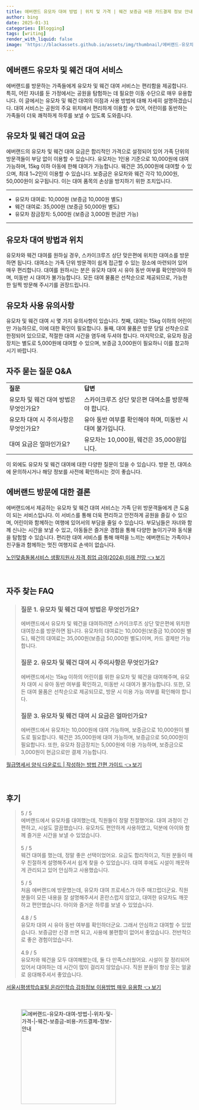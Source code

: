 ```yaml
---
title: 에버랜드 유모차 대여 방법 | 위치 및 가격 | 웨건 보증금 비용 카드결제 정보 안내
author: bing
date: 2025-01-31
categories: [Blogging]
tags: [writing]
render_with_liquid: false
image: 'https://blackassets.github.io/assets/img/thumbnail/에버랜드-유모차-대여-방법-|-위치-및-가격-|-웨건-보증금-비용-카드결제-정보-안내.webp'
---
```



<h2 id='에버랜드_유모차_및_웨건_대여_서비스'>에버랜드 유모차 및 웨건 대여 서비스</h2>

<p>에버랜드를 방문하는 가족들에게 유모차 및 웨건 대여 서비스는 편리함을 제공합니다. 특히, 어린 자녀를 둔 가정에서는 공원을 탐험하는 데 필요한 이동 수단으로 매우 유용합니다. 이 글에서는 유모차 및 웨건 대여의 이점과 사용 방법에 대해 자세히 설명하겠습니다. 대여 서비스는 공원의 주요 위치에서 편리하게 이용할 수 있어, 어린이를 동반하는 가족들이 더욱 쾌적하게 하루를 보낼 수 있도록 도와줍니다.</p>

<h2 id='유모차_및_웨건_대여_요금'>유모차 및 웨건 대여 요금</h2>

<p>에버랜드의 유모차 및 웨건 대여 요금은 합리적인 가격으로 설정되어 있어 가족 단위의 방문객들이 부담 없이 이용할 수 있습니다. 유모차는 1인용 기준으로 10,000원에 대여 가능하며, 15kg 이하 아동에 한해 대여가 가능합니다. 웨건은 35,000원에 대여할 수 있으며, 최대 1~2인이 이용할 수 있습니다. 보증금은 유모차와 웨건 각각 10,000원, 50,000원이 요구됩니다. 이는 대여 품목의 손상을 방지하기 위한 조치입니다.</p>

<hr />

<ul>
    <li>유모차 대여료: 10,000원 (보증금 10,000원 별도)</li>
    <li>웨건 대여료: 35,000원 (보증금 50,000원 별도)</li>
    <li>유모차 잠금장치: 5,000원 (보증금 3,000원 현금만 가능)</li>
</ul>

<hr />

<h2 id='유모차_대여_방법과_위치'>유모차 대여 방법과 위치</h2>

<p>유모차와 웨건 대여를 원하실 경우, 스카이크루즈 상단 맞은편에 위치한 대여소를 방문하면 됩니다. 대여소는 가족 단위 방문객이 쉽게 접근할 수 있는 장소에 마련되어 있어 매우 편리합니다. 대여를 원하시는 분은 유모차 대여 시 유아 동반 여부를 확인받아야 하며, 미동반 시 대여가 불가능합니다. 모든 대여 물품은 선착순으로 제공되므로, 가능한 한 일찍 방문해 주시기를 권장드립니다.</p>

<h2 id='유모차_사용_유의사항'>유모차 사용 유의사항</h2>

<p>유모차 및 웨건 대여 시 몇 가지 유의사항이 있습니다. 첫째, 대여는 15kg 이하의 어린이만 가능하므로, 이에 대한 확인이 필요합니다. 둘째, 대여 물품은 방문 당일 선착순으로 한정되어 있으므로, 적절한 대여 시간을 염두에 두셔야 합니다. 마지막으로, 유모차 잠금장치는 별도로 5,000원에 대여할 수 있으며, 보증금 3,000원이 필요하니 이를 참고하시기 바랍니다.</p>

<h2 id='자주_묻는_질문_QNA'>자주 묻는 질문 Q&A</h2>

<table>
    <tr>
        <td><b>질문</b></td>
        <td><b>답변</b></td>
    </tr>
    <tr>
        <td>유모차 및 웨건 대여 방법은 무엇인가요?</td>
        <td>스카이크루즈 상단 맞은편 대여소를 방문해야 합니다.</td>
    </tr>
    <tr>
        <td>유모차 대여 시 주의사항은 무엇인가요?</td>
        <td>유아 동반 여부를 확인해야 하며, 미동반 시 대여 불가입니다.</td>
    </tr>
    <tr>
        <td>대여 요금은 얼마인가요?</td>
        <td>유모차는 10,000원, 웨건은 35,000원입니다.</td>
    </tr>
</table>

<p>이 외에도 유모차 및 웨건 대여에 대한 다양한 질문이 있을 수 있습니다. 방문 전, 대여소에 문의하시거나 해당 정보를 사전에 확인하시는 것이 좋습니다.</p>

<h2 id='에버랜드_방문에_대한_결론'>에버랜드 방문에 대한 결론</h2>

<p>에버랜드에서 제공하는 유모차 및 웨건 대여 서비스는 가족 단위 방문객들에게 큰 도움이 되는 서비스입니다. 이 서비스를 통해 더욱 편리하고 안전하게 공원을 즐길 수 있으며, 어린이와 함께하는 여행에 있어서의 부담을 줄일 수 있습니다. 부모님들은 자녀와 함께 신나는 시간을 보낼 수 있고, 아동들은 즐거운 경험을 통해 다양한 놀이기구와 동식물을 탐험할 수 있습니다. 편리한 대여 서비스를 통해 매력을 느끼는 에버랜드는 가족이나 친구들과 함께하는 멋진 여행지로 손색이 없습니다.</p>


<p><a class="click-button" title="노인맞춤돌봄서비스 생활지원사 자격 취업 급여(2024) 미래 전망" href="https://blackassets.github.io/posts/%EB%85%B8%EC%9D%B8%EB%A7%9E%EC%B6%A4%EB%8F%8C%EB%B4%84%EC%84%9C%EB%B9%84%EC%8A%A4-%EC%83%9D%ED%99%9C%EC%A7%80%EC%9B%90%EC%82%AC-%EC%9E%90%EA%B2%A9-%EC%B7%A8%EC%97%85-%EA%B8%89%EC%97%AC(2024)-%EB%AF%B8%EB%9E%98-%EC%A0%84%EB%A7%9D/" rel="dofollow">노인맞춤돌봄서비스 생활지원사 자격 취업 급여(2024) 미래 전망 👈 보기</a></p><br>
<h2 id='자주_찾는_FAQ'>자주 찾는 FAQ</h2>
<div itemscope="" itemtype="https://schema.org/FAQPage"> 
<blockquote> 
<div itemscope="" itemprop="mainEntity" itemtype="https://schema.org/Question"> 
<h3 itemprop="name">질문 1. 유모차 및 웨건 대여 방법은 무엇인가요?</h3> 
<div itemscope="" itemprop="acceptedAnswer" itemtype="https://schema.org/Answer"> 
<span itemprop="text"> 
<p>에버랜드에서 유모차 및 웨건을 대여하려면 스카이크루즈 상단 맞은편에 위치한 대여장소를 방문하면 됩니다. 유모차의 대여료는 10,000원(보증금 10,000원 별도), 웨건의 대여료는 35,000원(보증금 50,000원 별도)이며, 카드 결제만 가능합니다.</p> 
</span> 
</div> 
</div> 

<div itemscope="" itemprop="mainEntity" itemtype="https://schema.org/Question"> 
<h3 itemprop="name">질문 2. 유모차 및 웨건 대여 시 주의사항은 무엇인가요?</h3> 
<div itemscope="" itemprop="acceptedAnswer" itemtype="https://schema.org/Answer"> 
<span itemprop="text"> 
<p>에버랜드에서는 15kg 이하의 어린이를 위한 유모차 및 웨건을 대여해주며, 유모차 대여 시 유아 동반 여부를 확인하고, 미동반 시 대여가 불가능합니다. 또한, 모든 대여 물품은 선착순으로 제공되므로, 방문 시 이용 가능 여부를 확인해야 합니다.</p> 
</span> 
</div> 
</div> 

<div itemscope="" itemprop="mainEntity" itemtype="https://schema.org/Question"> 
<h3 itemprop="name">질문 3. 유모차 및 웨건 대여 시 요금은 얼마인가요?</h3> 
<div itemscope="" itemprop="acceptedAnswer" itemtype="https://schema.org/Answer"> 
<span itemprop="text"> 
<p>에버랜드에서 유모차는 10,000원에 대여 가능하며, 보증금으로 10,000원이 별도로 필요합니다. 웨건은 35,000원에 대여 가능하며, 보증금으로 50,000원이 필요합니다. 또한, 유모차 잠금장치는 5,000원에 이용 가능하며, 보증금으로 3,000원이 현금으로만 결제 가능합니다.</p> 
</span> 
</div> 
</div> 
</blockquote> 
</div>
<p><a class="click-button" title="월급명세서 양식 다운로드 | 작성하는 방법 간편 가이드" href="https://blackassets.github.io/posts/%EC%9B%94%EA%B8%89%EB%AA%85%EC%84%B8%EC%84%9C-%EC%96%91%EC%8B%9D-%EB%8B%A4%EC%9A%B4%EB%A1%9C%EB%93%9C-%EC%9E%91%EC%84%B1%ED%95%98%EB%8A%94-%EB%B0%A9%EB%B2%95-%EA%B0%84%ED%8E%B8-%EA%B0%80%EC%9D%B4%EB%93%9C/" rel="dofollow">월급명세서 양식 다운로드 | 작성하는 방법 간편 가이드 👈 보기</a></p><br>
<h2 id='후기'>후기</h2>
<div itemscope itemtype="https://schema.org/Product">
  <blockquote>
  <div itemprop="review" itemscope itemtype="https://schema.org/Review">
      <div itemprop="reviewRating" itemscope itemtype="https://schema.org/Rating"> <span itemprop="ratingValue">5</span> / <span itemprop="bestRating">5</span> </div>
      <span itemprop="reviewBody">에버랜드에서 유모차를 대여했는데, 직원들이 정말 친절했어요. 대여 과정이 간편하고, 시설도 깔끔했습니다. 유모차도 편안하게 사용하였고, 덕분에 아이와 함께 즐거운 시간을 보낼 수 있었습니다.</span>
  </div>
  <br>
  <div itemprop="review" itemscope itemtype="https://schema.org/Review">
      <div itemprop="reviewRating" itemscope itemtype="https://schema.org/Rating"> <span itemprop="ratingValue">5</span> / <span itemprop="bestRating">5</span> </div>
      <span itemprop="reviewBody">웨건 대여를 했는데, 정말 좋은 선택이었어요. 요금도 합리적이고, 직원 분들이 매우 친절하게 설명해주셔서 쉽게 찾을 수 있었습니다. 대여 후에도 시설이 깨끗하게 관리되고 있어 안심하고 사용했습니다.</span>
  </div>
  <br>
  <div itemprop="review" itemscope itemtype="https://schema.org/Review">
      <div itemprop="reviewRating" itemscope itemtype="https://schema.org/Rating"> <span itemprop="ratingValue">5</span> / <span itemprop="bestRating">5</span> </div>
      <span itemprop="reviewBody">처음 에버랜드에 방문했는데, 유모차 대여 프로세스가 아주 매끄럽더군요. 직원분들이 모든 내용을 잘 설명해주셔서 혼란스럽지 않았고, 대여한 유모차도 깨끗하고 편안했습니다. 아이와 즐거운 하루를 보낼 수 있었습니다.</span>
  </div>
  <br>
  <div itemprop="review" itemscope itemtype="https://schema.org/Review">
      <div itemprop="reviewRating" itemscope itemtype="https://schema.org/Rating"> <span itemprop="ratingValue">4.8</span> / <span itemprop="bestRating">5</span> </div>
      <span itemprop="reviewBody">유모차 대여 시 유아 동반 여부를 확인하더군요. 그래서 안심하고 대여할 수 있었습니다. 보증금만 신경 쓰면 되고, 사용에 불편함이 없어서 좋았습니다. 전반적으로 좋은 경험이었습니다.</span>
  </div>
  <br>
  <div itemprop="review" itemscope itemtype="https://schema.org/Review">
      <div itemprop="reviewRating" itemscope itemtype="https://schema.org/Rating"> <span itemprop="ratingValue">4.9</span> / <span itemprop="bestRating">5</span> </div>
      <span itemprop="reviewBody">유모차와 웨건을 모두 대여해봤는데, 둘 다 만족스러웠어요. 시설이 잘 정리되어 있어서 대여하는 데 시간이 많이 걸리지 않았습니다. 직원 분들이 항상 웃는 얼굴로 응대해주셔서 좋았습니다.</span>
  </div>
  </blockquote>
</div>
<p><a class="click-button" title="서울시평생학습포털 온라인학습 강좌정보 이용방법 매우 유용함" href="https://blackassets.github.io/posts/%EC%84%9C%EC%9A%B8%EC%8B%9C%ED%8F%89%EC%83%9D%ED%95%99%EC%8A%B5%ED%8F%AC%ED%84%B8-%EC%98%A8%EB%9D%BC%EC%9D%B8%ED%95%99%EC%8A%B5-%EA%B0%95%EC%A2%8C%EC%A0%95%EB%B3%B4-%EC%9D%B4%EC%9A%A9%EB%B0%A9%EB%B2%95-%EB%A7%A4%EC%9A%B0-%EC%9C%A0%EC%9A%A9%ED%95%A8/" rel="dofollow">서울시평생학습포털 온라인학습 강좌정보 이용방법 매우 유용함 👈 보기</a></p><br>
<figure class="image"><img src="https://blackassets.github.io/assets/img/thumbnail/에버랜드-유모차-대여-방법-|-위치-및-가격-|-웨건-보증금-비용-카드결제-정보-안내.webp" alt="에버랜드-유모차-대여-방법-|-위치-및-가격-|-웨건-보증금-비용-카드결제-정보-안내" width="256" height="256"></figure>